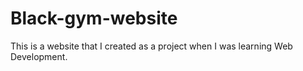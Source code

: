 # Black-gym-website
This is a website that I created as a project when I was learning Web Development. 
